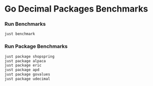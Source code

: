 # Go Decimal Packages Benchmarks

### Run Benchmarks

```sh
just benchmark
```

### Run Package Benchmarks

```sh
just package shopspring
just package alpaca
just package eric
just package apd
just package govalues
just package udecimal
```
